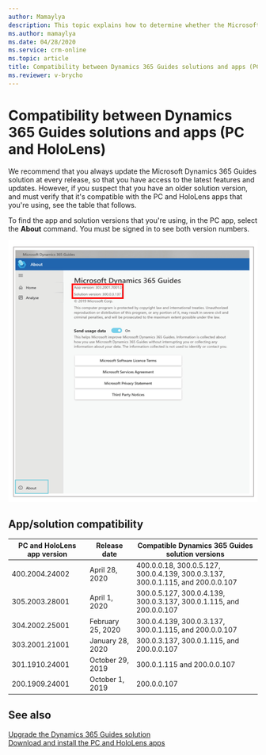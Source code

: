 ```yaml
---
author: Mamaylya
description: This topic explains how to determine whether the Microsoft Dynamics 365 Guides solution that you're using is compatible with the version of the Dynamics 365 Guides PC and HoloLens apps.
ms.author: mamaylya
ms.date: 04/28/2020
ms.service: crm-online
ms.topic: article
title: Compatibility between Dynamics 365 Guides solutions and apps (PC and HoloLens)
ms.reviewer: v-brycho
---
```


# Compatibility between Dynamics 365 Guides solutions and apps (PC and HoloLens)

We recommend that you always update the Microsoft Dynamics 365 Guides solution at every release, so that you have access to the latest features and updates. However, if you suspect that you have an older solution version, and must verify that it's compatible with the PC and HoloLens apps that you're using, see the table that follows.

To find the app and solution versions that you're using, in the PC app, select the **About** command. You must be signed in to see both version numbers.

![Version numbers on the About page](media/about-command.PNG "Version numbers on the About page")

## App/solution compatibility

| PC and HoloLens app version | Release date | Compatible Dynamics 365 Guides solution versions |
|-----------------------------|--------------|--------------------------------------------------|
| 400.2004.24002 | April 28, 2020| 400.0.0.18, 300.0.5.127, 300.0.4.139, 300.0.3.137, 300.0.1.115, and 200.0.0.107|
| 305.2003.28001 | April 1, 2020 | 300.0.5.127, 300.0.4.139, 300.0.3.137, 300.0.1.115, and 200.0.0.107|
| 304.2002.25001 | February 25, 2020 | 300.0.4.139, 300.0.3.137, 300.0.1.115, and 200.0.0.107 |
| 303.2001.21001 | January 28, 2020 | 300.0.3.137, 300.0.1.115, and 200.0.0.107 |
| 301.1910.24001 | October 29, 2019 | 300.0.1.115 and 200.0.0.107 |
| 200.1909.24001 | October 1, 2019 | 200.0.0.107 |

## See also

[Upgrade the Dynamics 365 Guides solution](upgrade.md)<br>
[Download and install the PC and HoloLens apps](setup-step-three.md)
